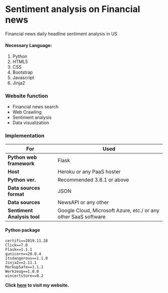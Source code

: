 # Sentiment analysis on Financial news
Financial news daily headline sentiment analysis in US
#### Necessary Language: 
1. Python
2. HTML5
3. CSS
4. Bootstrap
5. Javascript
6. Jinja2

### Website function
- Financial news search
- Web Crawling
- Sentiment analysis
- Data visualization

### Implementation
| **For** | Used |
| ------------------------ | ------------------- |
| **Python web framework**    | Flask               |
| **Host**                    | Heroku or any PaaS hoster |
| **Python ver.** | Recommended 3.8.1 or above      |
| **Data sources format**             | JSON                |
| **Data sources**             | NewsAPI or any other       |
| **Sentiment Analysis tool**   | Google Cloud, Microsoft Azure, etc./ or any other SaaS software |


#### Python package
```
certifi==2019.11.28
Click==7.0
Flask==1.1.1
gunicorn==20.0.4
itsdangerous==1.1.0
Jinja2==2.11.1
MarkupSafe==1.1.1
Werkzeug==1.0.0
wincertstore==0.2
```

**Click [here](https://tung429.herokuapp.com/) to visit my website.**
